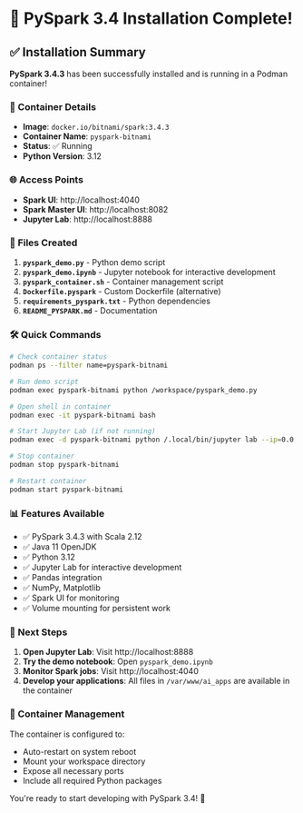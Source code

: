 # 🚀 PySpark 3.4 Installation Complete!

## ✅ Installation Summary

**PySpark 3.4.3** has been successfully installed and is running in a Podman container!

### 🐳 Container Details
- **Image**: `docker.io/bitnami/spark:3.4.3`
- **Container Name**: `pyspark-bitnami`
- **Status**: ✅ Running
- **Python Version**: 3.12

### 🌐 Access Points
- **Spark UI**: http://localhost:4040
- **Spark Master UI**: http://localhost:8082  
- **Jupyter Lab**: http://localhost:8888

### 📁 Files Created
1. **`pyspark_demo.py`** - Python demo script
2. **`pyspark_demo.ipynb`** - Jupyter notebook for interactive development
3. **`pyspark_container.sh`** - Container management script
4. **`Dockerfile.pyspark`** - Custom Dockerfile (alternative)
5. **`requirements_pyspark.txt`** - Python dependencies
6. **`README_PYSPARK.md`** - Documentation

### 🛠️ Quick Commands

```bash
# Check container status
podman ps --filter name=pyspark-bitnami

# Run demo script
podman exec pyspark-bitnami python /workspace/pyspark_demo.py

# Open shell in container
podman exec -it pyspark-bitnami bash

# Start Jupyter Lab (if not running)
podman exec -d pyspark-bitnami python /.local/bin/jupyter lab --ip=0.0.0.0 --port=8888 --no-browser --allow-root --NotebookApp.token='' --notebook-dir=/workspace

# Stop container
podman stop pyspark-bitnami

# Restart container
podman start pyspark-bitnami
```

### 📊 Features Available
- ✅ PySpark 3.4.3 with Scala 2.12
- ✅ Java 11 OpenJDK
- ✅ Python 3.12
- ✅ Jupyter Lab for interactive development
- ✅ Pandas integration
- ✅ NumPy, Matplotlib
- ✅ Spark UI for monitoring
- ✅ Volume mounting for persistent work

### 🎯 Next Steps

1. **Open Jupyter Lab**: Visit http://localhost:8888
2. **Try the demo notebook**: Open `pyspark_demo.ipynb`
3. **Monitor Spark jobs**: Visit http://localhost:4040
4. **Develop your applications**: All files in `/var/www/ai_apps` are available in the container

### 🔧 Container Management

The container is configured to:
- Auto-restart on system reboot
- Mount your workspace directory
- Expose all necessary ports
- Include all required Python packages

You're ready to start developing with PySpark 3.4! 🎉
